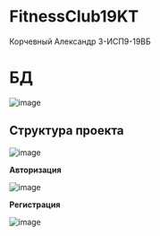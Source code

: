 # FitnessClub19KT
Корчевный Александр 3-ИСП9-19ВБ

<h1>БД</h1>

![image](https://user-images.githubusercontent.com/114442750/218548667-8b80624d-3d41-4f21-b167-faba13b2354d.png)

<h2>Структура проекта</h2>

![image](https://user-images.githubusercontent.com/114442750/218549009-957c028c-d1b0-4a1b-9979-8084b03aa79f.png)

<p><b>Авторизация</b></p>

![image](https://user-images.githubusercontent.com/114442750/218549216-13823fac-89dc-4aae-a29e-658789275e42.png)

<p><b>Регистрация</b></p>

![image](https://user-images.githubusercontent.com/114442750/218549464-b707add1-8418-4f37-8478-149491aafee7.png)
